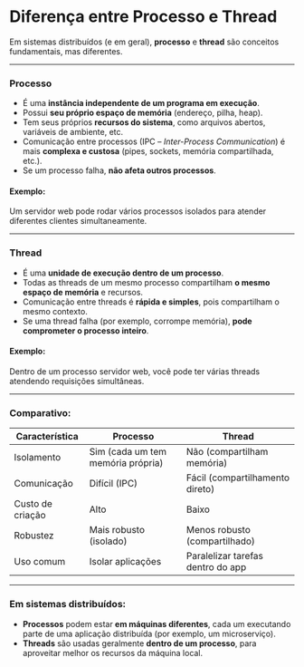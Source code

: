 # Diferença entre Processo e Thread

Em sistemas distribuídos (e em geral), **processo** e **thread** são conceitos fundamentais, mas diferentes. 

---

### Processo

* É uma **instância independente de um programa em execução**.
* Possui **seu próprio espaço de memória** (endereço, pilha, heap).
* Tem seus próprios **recursos do sistema**, como arquivos abertos, variáveis de ambiente, etc.
* Comunicação entre processos (IPC – *Inter-Process Communication*) é mais **complexa e custosa** (pipes, sockets, memória compartilhada, etc.).
* Se um processo falha, **não afeta outros processos**.

#### Exemplo:

Um servidor web pode rodar vários processos isolados para atender diferentes clientes simultaneamente.

---

### Thread

* É uma **unidade de execução dentro de um processo**.
* Todas as threads de um mesmo processo compartilham **o mesmo espaço de memória** e recursos.
* Comunicação entre threads é **rápida e simples**, pois compartilham o mesmo contexto.
* Se uma thread falha (por exemplo, corrompe memória), **pode comprometer o processo inteiro**.

#### Exemplo:

Dentro de um processo servidor web, você pode ter várias threads atendendo requisições simultâneas.

---

### Comparativo:

| Característica   | Processo                          | Thread                            |
| ---------------- | --------------------------------- | --------------------------------- |
| Isolamento       | Sim (cada um tem memória própria) | Não (compartilham memória)        |
| Comunicação      | Difícil (IPC)                     | Fácil (compartilhamento direto)   |
| Custo de criação | Alto                              | Baixo                             |
| Robustez         | Mais robusto (isolado)            | Menos robusto (compartilhado)     |
| Uso comum        | Isolar aplicações                 | Paralelizar tarefas dentro do app |

---

### Em sistemas distribuídos:

* **Processos** podem estar **em máquinas diferentes**, cada um executando parte de uma aplicação distribuída (por exemplo, um microserviço).
* **Threads** são usadas geralmente **dentro de um processo**, para aproveitar melhor os recursos da máquina local.

